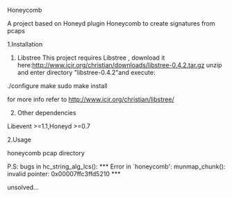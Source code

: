 Honeycomb

A project based on Honeyd plugin Honeycomb to create signatures from pcaps

1.Installation

1) Libstree
This project requires Libstree , download it here:http://www.icir.org/christian/downloads/libstree-0.4.2.tar.gz
unzip and enter directory "libstree-0.4.2"and execute:

./configure
make 
sudo make install

for more info refer to http://www.icir.org/christian/libstree/

2) Other dependencies

Libevent >=1.1,Honeyd >=0.7

2.Usage

honeycomb pcap directory
  
P.S: bugs in hc_string_alg_lcs():
*** Error in `honeycomb': munmap_chunk(): invalid pointer: 0x00007ffc3ffd5210 ***

unsolved...
